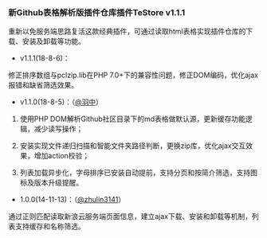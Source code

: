 ### 新Github表格解析版插件仓库插件TeStore v1.1.1

重新以免服务端思路复活这款经典插件，可通过读取html表格实现插件仓库的下载、安装及卸载等功能。

- v1.1.1(18-8-6)：

修正排序数组与pclzip.lib在PHP 7.0+下的兼容性问题，修正DOM编码，优化ajax报错和缺省筛选效果。

- v1.1.0(18-8-5)：（[@羽中](https://github.com/jzwalk)）

1. 使用PHP DOM解析Github社区目录下的md表格做默认源，更新缓存功能逻辑，减少读写操作；

2. 安装实现文件递归扫描和智能文件夹路径判断，更换zip库，优化ajax交互效果，增加action校验；

3. 列表加载异步化，字母排序已安装自动提前，支持分页和按简介筛选，支持图标及版本升级提醒。

- 1.0.0(14-11-13)：（[@zhulin3141](http://zhulin31410.blog.163.com/)）

通过正则匹配读取新浪云服务端页面信息，建立ajax下载、安装和卸载等机制，列表支持缓存和名称筛选。
